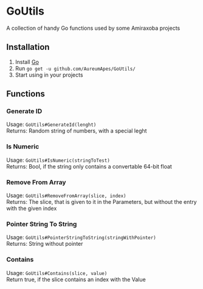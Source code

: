 GoUtils
=======
A collection of handy Go functions used by some Amiraxoba projects

Installation
------------
1. Install [Go](https://go.dev)
2. Run `go get -u github.com/AureumApes/GoUtils/`
3. Start using in your projects

Functions
---------
### Generate ID
Usage: `GoUtils#GenerateId(lenght)`<br />
Returns: Random string of numbers, with a special leght
### Is Numeric
Usage: `GoUtils#IsNumeric(stringToTest)`<br />
Returns: Bool, if the string only contains a convertable 64-bit float
### Remove From Array
Usage: `GoUtils#RemoveFromArray(slice, index)`<br />
Returns: The slice, that is given to it in the Parameters, but without the entry with the given index
### Pointer String To String
Usage: `GoUtils#PointerStringToString(stringWithPointer)`<br />
Returns: String without pointer
### Contains
Usage: `GoUtils#Contains(slice, value)`<br />
Return true, if the slice contains an index with the Value